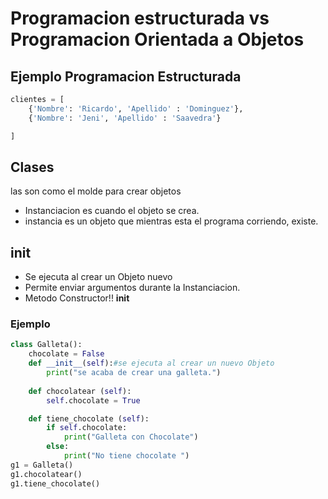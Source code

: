 # Programacion estructurada vs Programacion Orientada a Objetos

## Ejemplo Programacion Estructurada

```py
clientes = [
    {'Nombre': 'Ricardo', 'Apellido' : 'Dominguez'},
    {'Nombre': 'Jeni', 'Apellido' : 'Saavedra'}

]
```

## Clases

las son como el molde para crear objetos

* Instanciacion
es cuando el objeto se crea.
* instancia
es un objeto que mientras esta el programa corriendo, existe.

## __init__

* Se ejecuta al crear un Objeto nuevo
* Permite enviar argumentos durante la Instanciacion.
* Metodo Constructor!! __init__

### Ejemplo

```py
class Galleta():
    chocolate = False
    def __init__(self):#se ejecuta al crear un nuevo Objeto
        print("se acaba de crear una galleta.")
    
    def chocolatear (self):
        self.chocolate = True

    def tiene_chocolate (self):
        if self.chocolate:
            print("Galleta con Chocolate")
        else:
            print("No tiene chocolate ")
g1 = Galleta()
g1.chocolatear()
g1.tiene_chocolate()
```
